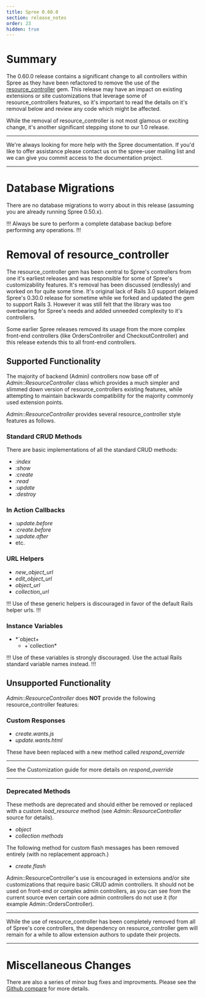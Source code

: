```yaml
---
title: Spree 0.60.0
section: release_notes
order: 23
hidden: true
---
```


# Summary

The 0.60.0 release contains a significant change to all controllers
within Spree as they have been refactored to remove the use of the
[resource_controller](https://github.com/jamesgolick/resource_controller)
gem. This release may have an impact on existing extensions or site
customizations that leverage some of resource_controllers features, so
it's important to read the details on it's removal below and review any
code which might be affected.

While the removal of resource_controller is not most glamous or
exciting change, it's another significant stepping stone to our 1.0
release.

---

We're always looking for more help with the Spree documentation.
If you'd like to offer assistance please contact us on the spree-user
mailing list and we can give you commit access to the
documentation project.

---

# Database Migrations

There are no database migrations to worry about in this release
(assuming you are already running Spree 0.50.x).

!!!
Always be sure to perform a complete database backup before
performing any operations.
!!!

# Removal of resource_controller

The resource_controller gem has been central to Spree's controllers
from one it's earliest releases and was responsible for some of Spree's
customizability features. It's removal has been discussed (endlessly)
and worked on for quite some time. It's original lack of Rails 3.0
support delayed Spree's 0.30.0 release for sometime while we forked and
updated the gem to support Rails 3. However it was still felt that the
library was too overbearing for Spree's needs and added unneeded
complexity to it's controllers.

Some earlier Spree releases removed its usage from the more complex
front-end controllers (like OrdersController and CheckoutController) and
this release extends this to all front-end controllers.

## Supported Functionality

The majority of backend (Admin) controllers now base off of
_Admin::ResourceController_ class which provides a much simpler and
slimmed down version of resource_controllers existing features, while
attempting to maintain backwards compatibility for the majority commonly
used extension points.

_Admin::ResourceController_ provides several resource_controller style
features as follows.

### Standard CRUD Methods

There are basic implementations of all the standard CRUD methods:

- _:index_
- _:show_
- _:create_
- _:read_
- _:update_
- _:destroy_

### In Action Callbacks

- _:update.before_
- _:create.before_
- _:update.after_
- etc.

### URL Helpers

- _new_object_url_
- _edit_object_url_
- _object_url_
- _collection_url_

!!!
Use of these generic helpers is discouraged in favor of the
default Rails helper urls.
!!!

### Instance Variables

- \*`object+
  - +`collection\*

!!!
Use of these variables is strongly discouraged. Use the actual
Rails standard variable names instead.
!!!

## Unsupported Functionality

_Admin::ResourceController_ does **NOT** provide the following
resource_controller features:

### Custom Responses

- _create.wants.js_
- _update.wants.html_

These have been replaced with a new method called _respond_override_

---

See the Customization guide for more details
on _respond_override_

---

### Deprecated Methods

These methods are deprecated and should either be removed or replaced
with a custom _load_resource_ method (see _Admin::ResourceController_
source for details).

- _object_
- _collection methods_

The following method for custom flash messages has been removed entirely
(with no replacement approach.)

- _create.flash_

Admin::ResourceController's use is encouraged in extensions and/or site
customizations that require basic CRUD admin controllers. It should not
be used on front-end or complex admin controllers, as you can see from
the current source even certain core admin controllers do not use it
(for example Admin::OrdersController).

---

While the use of resource_controller has been completely removed
from all of Spree's core controllers, the dependency on
resource_controller gem will remain for a while to allow extension
authors to update their projects.

---

# Miscellaneous Changes

There are also a series of minor bug fixes and improvments. Please see
the [Github
compare](https://github.com/spree/spree/compare/v0.50.2...v0.60.0) for
more details.
